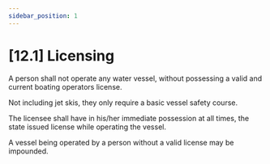 ```yaml
---
sidebar_position: 1
---
```

# [12.1] Licensing

A person shall not operate any water vessel, without possessing a valid and current boating operators license.

Not including jet skis, they only require a basic vessel safety course.

The licensee shall have in his/her immediate possession at all times, the state issued license while operating the vessel.

A vessel being operated by a person without a valid license may be impounded.